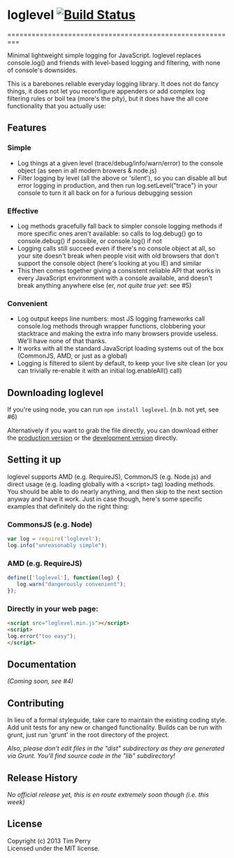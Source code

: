 # loglevel [![Build Status](https://travis-ci.org/pimterry/loglevel.png)](https://travis-ci.org/pimterry/loglevel)

=========================================================

Minimal lightweight simple logging for JavaScript. loglevel replaces console.log() and friends with level-based logging and filtering, with none of console's downsides.

This is a barebones reliable everyday logging library. It does not do fancy things, it does not let you reconfigure appenders or add complex log filtering rules or boil tea (more's the pity), but it does have the all core functionality that you actually use:

## Features
 
### Simple

* Log things at a given level (trace/debug/info/warn/error) to the console object (as seen in all modern browers & node.js)
* Filter logging by level (all the above or 'silent'), so you can disable all but error logging in production, and then run log.setLevel("trace") in your console to turn it all back on for a furious debugging session
 
### Effective

* Log methods gracefully fall back to simpler console logging methods if more specific ones aren't available: so calls to log.debug() go to console.debug() if possible, or console.log() if not
* Logging calls still succeed even if there's no console object at all, so your site doesn't break when people visit with old browsers that don't support the console object (here's looking at you IE) and similar
* This then comes together giving a consistent reliable API that works in every JavaScript environment with a console available, and doesn't break anything anywhere else (er, *not quite true yet*: see #5)
 
### Convenient

* Log output keeps line numbers: most JS logging frameworks call console.log methods through wrapper functions, clobbering your stacktrace and making the extra info many browsers provide useless. We'll have none of that thanks.
* It works with all the standard JavaScript loading systems out of the box (CommonJS, AMD, or just as a global)
* Logging is filtered to silent by default, to keep your live site clean (or you can trivially re-enable it with an initial log.enableAll() call)

## Downloading loglevel

If you're using node, you can run `npm install loglevel`. (n.b. not yet, see #6)

Alternatively if you want to grab the file directly, you can download either the [production version][min] or the [development version][max] directly.

[min]: https://raw.github.com/pimterry/loglevel/master/dist/loglevel.min.js
[max]: https://raw.github.com/pimterry/loglevel/master/dist/loglevel.js

## Setting it up

loglevel supports AMD (e.g. RequireJS), CommonJS (e.g. Node.js) and direct usage (e.g. loading globally with a &lt;script&gt; tag) loading methods. You should be able to do nearly anything, and then skip to the next section anyway and have it work. Just in case though, here's some specific examples that definitely do the right thing:

### CommonsJS (e.g. Node)

```javascript
var log = require('loglevel');
log.info("unreasonably simple");
```

### AMD (e.g. RequireJS)

```javascript
define(['loglevel'], function(log) {
   log.warn("dangerously convenient");
});
```

### Directly in your web page:

```html
<script src="loglevel.min.js"></script>
<script>
log.error("too easy");
</script>
```

## Documentation
_(Coming soon, see #4)_

## Contributing
In lieu of a formal styleguide, take care to maintain the existing coding style. Add unit tests for any new or changed functionality. Builds can be run with grunt, just run 'grunt' in the root directory of the project. 

_Also, please don't edit files in the "dist" subdirectory as they are generated via Grunt. You'll find source code in the "lib" subdirectory!_

## Release History
_No official release yet, this is en route extremely soon though (i.e. this week)_

## License
Copyright (c) 2013 Tim Perry  
Licensed under the MIT license.
